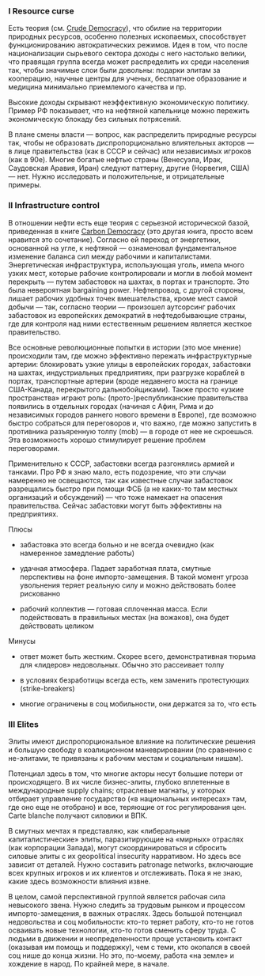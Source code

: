 

### I Resource curse

Есть теория (см. [Crude Democracy](https://www.amazon.com/Crude-Democracy-Political-Cambridge-Comparative/dp/0521730759)), что обилие на территории природных ресурсов, особенно полезных ископаемых, способствует функционированию автократических режимов. Идея в том, что после национализации сырьевого сектора доходы с него настолько велики, что правящая группа всегда может распределить их среди населения так, чтобы значимые слои были довольны: подарки элитам за кооперацию, научные центры для ученых, бесплатное образование и медицина минимально приемлемого качества и пр.

  

Высокие доходы скрывают неэффективную экономическую политику. Пример РФ показывает, что на нефтяной капельнице можно пережить экономическую блокаду без сильных потрясений.

  

В плане смены власти — вопрос, как распределить природные ресурсы так, чтобы не образовать диспропорционально влиятельных акторов — в лице правительства (как в СССР и сейчас) или независимых игроков (как в 90е). Многие богатые нефтью страны (Венесуэла, Ирак, Саудовская Аравия, Иран) следуют паттерну, другие (Норвегия, США) — нет. Нужно исследовать и положительные, и отрицательные примеры.

### II Infrastructure control

В отношении нефти есть еще теория с серьезной исторической базой, приведенная в книге [Carbon Democracy](https://www.amazon.com/Carbon-Democracy-Political-Power-Age/dp/1781681163) (это другая книга, просто всем нравится это сочетание). Согласно ей переход от энергетики, основанной на угле, к нефтяной — ознаменовал фундаментальное изменение баланса сил между рабочими и капиталистами. Энергетическая инфраструктура, использующая уголь, имела много узких мест, которые рабочие контролировали и могли в любой момент перекрыть — путем забастовок на шахтах, в портах и транспорте. Это была невероятная bargaining power. Нефтепровод, с другой стороны, лишает рабочих удобных точек вмешательства, кроме мест самой добычи — так, согласно теории — произошел аутсорсинг рабочих забастовок из европейских демократий в нефтедобывающие страны, где для контроля над ними естественным решением является жесткое правительство.

  

Все основные революционные попытки в истории (это мое мнение) происходили там, где можно эффективно пережать инфраструктурные артерии: блокировать узкие улицы в европейских городах, забастовки на шахтах, индустриальных предприятиях, при разгрузке кораблей в портах, транспортные артерии (вроде недавнего моста на границе США-Канада, перекрытого дальнобойщиками). Также просто «узкие пространства» играют роль: (прото-)республиканские правительства появились в отдельных городах (начиная с Афин, Рима и до независимых городов раннего нового времени в Европе), где возможно быстро собраться для переговоров и, что важно, где можно запустить в противника разъяренную толпу (mob) — в городе от нее не скроешься. Эта возможность хорошо стимулирует решение проблем переговорами.

Применительно к СССР, забастовки всегда разгонялись армией и танками. Про РФ я знаю мало, есть подозрение, что эти случаи намеренно не освещаются, так как известные случаи забастовок разрещались быстро при помощи ФСБ (а не каких-то там местных организаций и обсуждений) — что тоже намекает на опасения правительства. Сейчас забастовки могут быть эффективны на предприятиях.

Плюсы

+ забастовка это всегда больно и не всегда очевидно (как намеренное замедление работы)

+ удачная атмосфера. Падает заработная плата, смутные перспективы на фоне импорто-замещения. В такой момент угроза увольнения теряет реальную силу и можно действовать более рискованно

+ рабочий коллектив — готовая сплоченная масса. Если подействовать в правильных местах (на вожаков), она будет действовать целиком

Минусы

- ответ может быть жестким. Скорее всего, демонстративная тюрьма для «лидеров» недовольных. Обычно это рассеивает толпу

- в условиях безработицы всегда есть, кем заменить протестующих (strike-breakers)

- многие ограничены в соц мобильности, они держатся за то, что есть

  

### III Elites

Элиты имеют диспропорциональное влияние на политические решения и большую свободу в коалиционном маневрировании (по сравнению с не-элитами, те привязаны к рабочим местам и социальным нишам).

Потенциал здесь в том, что многие акторы несут большие потери от происходящего. В их числе бизнес-элиты, глубоко вплетенные в международные supply chains; отраслевые магнаты, у которых отбирает управление государство («в национальных интересах» там, где оно еще не отобрано) и все, теряющие от гос регулирования цен. Carte blanche получают силовики и ВПК.

В смутных мечтах я представляю, как «либеральные капиталистические» элиты, паразитирующие на «мирных» отраслях (как корпорации Запада), могут скоординироваться и сбросить силовые элиты с их geopolitical insecurity нарративом. Но здесь все зависит от деталей. Нужно составить patronage networks, включающие всех крупных игроков и их клиентов и отслеживать. Пока я не знаю, какие здесь возможности влияния извне.


В целом, самой перспективной группой является рабочая сила невысокого звена. Нужно следить за трудовым рынком и процессом импорто-замещения, в важных отраслях. Здесь большой потенциал недовольства и соц мобильности: кто-то теряет работу, кто-то не готов осваивать новые технологии, кто-то готов сменить сферу труда. С людьми в движении и неопределенности проще установить контакт (оказывая им помощь и поддержку), чем с теми, кто окопался в своей соц нише до конца жизни. Но это, по-моему, работа «на земле» и хождение в народ. По крайней мере, в начале.
